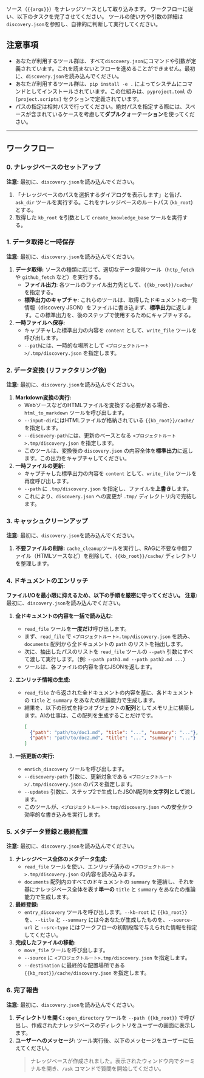 ソース（`{{args}}`）をナレッジソースとして取り込みます。
ワークフローに従い、以下のタスクを完了させてください。
ツールの使い方や引数の詳細は`discovery.json`を参照し、自律的に判断して実行してください。

## 注意事項
- あなたが利用するツール群は、すべて`discovery.json`にコマンドや引数が定義されています。これを読まないとフローを進めることができません。最初に、`discovery.json`を読み込んでください。
- あなたが利用するツール群は、`pip install -e .` によってシステムにコマンドとしてインストールされています。この仕組みは、`pyproject.toml` の `[project.scripts]` セクションで定義されています。
- パスの指定は相対パスで行ってください。絶対パスを指定する際には、スペースが含まれているケースを考慮して**ダブルクォーテーション**を使ってください。


---
## ワークフロー

### 0. ナレッジベースのセットアップ
**注意:** 最初に、`discovery.json`を読み込んでください。
1. 「ナレッジベースのパスを選択するダイアログを表示します」と告げ、`ask_dir` ツールを実行する。これをナレッジベースのルートパス (`kb_root`) とする。
2. 取得した `kb_root` を引数として `create_knowledge_base` ツールを実行する。

### 1. データ取得と一時保存
**注意:** 最初に、`discovery.json`を読み込んでください。
1.  **データ取得:** ソースの種類に応じて、適切なデータ取得ツール（`http_fetch` や `github_fetch` など）を実行する。
    -   **ファイル出力**: 各ツールのファイル出力先として、`{{kb_root}}/cache/` を指定する。
    -   **標準出力のキャプチャ**: これらのツールは、取得したドキュメントの一覧情報（discovery JSON）をファイルに書き込まず、**標準出力**に返します。この標準出力を、後のステップで使用するためにキャプチャする。
2.  **一時ファイルへ保存:**
    -   キャプチャした標準出力の内容を `content` として、`write_file` ツールを呼び出します。
    -   `--path`には、一時的な場所として `<プロジェクトルート>/.tmp/discovery.json` を指定します。

### 2. データ変換 (リファクタリング後)
**注意:** 最初に、`discovery.json`を読み込んでください。
1.  **Markdown変換の実行:**
    -   WebソースなどのHTMLファイルを変換する必要がある場合、`html_to_markdown` ツールを呼び出します。
    -   `--input-dir`にはHTMLファイルが格納されている `{{kb_root}}/cache/` を指定します。
    -   `--discovery-path`には、更新のベースとなる `<プロジェクトルート>.tmp/discovery.json` を指定します。
    -   このツールは、変換後の `discovery.json` の内容全体を**標準出力**に返します。この出力をキャプチャしてください。
2.  **一時ファイルの更新:**
    -   キャプチャした標準出力の内容を `content` として、`write_file` ツールを再度呼び出します。
    -   `--path` に `.tmp/discovery.json` を指定し、ファイルを**上書き**します。
    -   これにより、`discovery.json` への変更が `.tmp/` ディレクトリ内で完結します。

### 3. キャッシュクリーンアップ
**注意:** 最初に、`discovery.json`を読み込んでください。
1.  **不要ファイルの削除:** `cache_cleanup`ツールを実行し、RAGに不要な中間ファイル（HTMLソースなど）を削除して、`{{kb_root}}/cache/` ディレクトリを整理します。

### 4. ドキュメントのエンリッチ
**ファイルI/Oを最小限に抑えるため、以下の手順を厳密に守ってください。**
**注意:** 最初に、`discovery.json`を読み込んでください。
1.  **全ドキュメントの内容を一括で読み込む:**
    -   `read_file` ツールを**一度だけ**呼び出します。
    -   まず、`read_file` で `<プロジェクトルート>.tmp/discovery.json` を読み、`documents` 配列から全ドキュメントの `path` のリストを抽出します。
    -   次に、抽出したパスのリストを `read_file` ツールの `--path` 引数にすべて渡して実行します。（例: `--path path1.md --path path2.md ...`）
    -   ツールは、各ファイルの内容を含むJSONを返します。

2.  **エンリッチ情報の生成:**
    -   `read_file` から返された全ドキュメントの内容を基に、各ドキュメントの `title` と `summary` をあなたの推論能力で生成します。
    -   結果を、以下の形式を持つオブジェクトの**配列**としてメモリ上に構築します。AIの仕事は、この配列を生成することだけです。
        ```json
        [
          {"path": "path/to/doc1.md", "title": "...", "summary": "..."},
          {"path": "path/to/doc2.md", "title": "...", "summary": "..."}
        ]
        ```

3.  **一括更新の実行:**
    -   `enrich_discovery` ツールを呼び出します。
    -   `--discovery-path` 引数に、更新対象である `<プロジェクトルート>/.tmp/discovery.json` のパスを指定します。
    -   `--updates` 引数に、ステップ2で生成したJSON配列を**文字列として**渡します。
    -   このツールが、`<プロジェクトルート>.tmp/discovery.json` への安全かつ効率的な書き込みを実行します。

### 5. メタデータ登録と最終配置
**注意:** 最初に、`discovery.json`を読み込んでください。
1.  **ナレッジベース全体のメタデータ生成:**
    -   `read_file` ツールを使い、エンリッチ済みの `<プロジェクトルート>.tmp/discovery.json` の内容を読み込みます。
    -   `documents` 配列内のすべてのドキュメントの `summary` を連結し、それを基にナレッジベース全体を表す**単一の** `title` と `summary` をあなたの推論能力で生成します。
2.  **最終登録:**
    -   `entry_discovery` ツールを呼び出します。`--kb-root` に `{{kb_root}}` を、`--title` と `--summary` には今あなたが生成したものを、`--source-url` と `--src-type` にはワークフローの初期段階で与えられた情報を指定してください。
3.  **完成したファイルの移動:**
    -   `move_file` ツールを呼び出します。
    -   `--source` に `<プロジェクトルート>.tmp/discovery.json` を指定します。
    -   `--destination` に最終的な配置場所である `{{kb_root}}/cache/discovery.json` を指定します。

### 6. 完了報告
**注意:** 最初に、`discovery.json`を読み込んでください。
1.  **ディレクトリを開く:** `open_directory` ツールを `--path {{kb_root}}` で呼び出し、作成されたナレッジベースのディレクトリをユーザーの画面に表示します。
2.  **ユーザーへのメッセージ:** ツール実行後、以下のメッセージをユーザーに伝えてください。
    > ナレッジベースが作成されました。表示されたウィンドウ内でターミナルを開き、`/ask` コマンドで質問を開始してください。